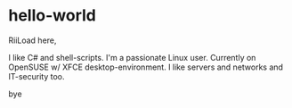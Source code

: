 # hello-world
RiiLoad here,

I like C# and shell-scripts. I'm a passionate Linux user.
Currently on OpenSUSE w/ XFCE desktop-environment.
I like servers and networks and IT-security too.

bye
